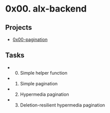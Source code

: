 # 0x00. alx-backend

## Projects
* [0x00-pagination](https://github.com/jabez-abija2399/alx-backend/tree/main/0x00-pagination)

## Tasks
* 0. Simple helper function 
* 1. Simple pagination
* 2. Hypermedia pagination 
* 3. Deletion-resilient hypermedia pagination 